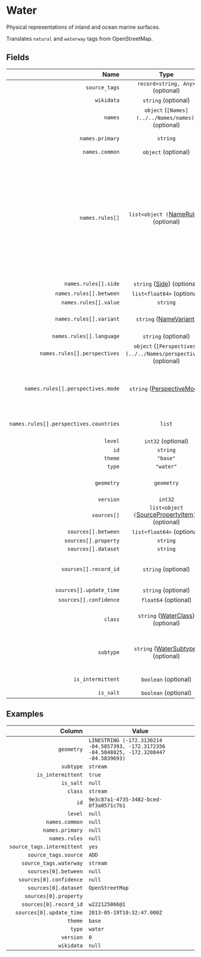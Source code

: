 # Water

Physical representations of inland and ocean marine surfaces.

Translates `natural` and `waterway` tags from OpenStreetMap.

## Fields

| Name | Type | Description |
|-----:|:----:|-------------|
| `source_tags` | `record<string, Any>` (optional) |  |
| `wikidata` | `string` (optional) |  |
| `names` | `object` (`[Names](../../Names/names)`) (optional) |  |
| `names.primary` | `string` | The most commonly used name. |
| `names.common` | `object` (optional) |  |
| `names.rules[]` | `list<object (`[NameRule](../../Names/name_rule)`)>` (optional) | Rules for names that cannot be specified in the simple common names property. These rules can cover other name variants such as official, alternate, and short; and they can optionally include geometric scoping (linear referencing) and side-of-road scoping for complex cases. |
| `names.rules[].side` | `string` ([Side](../Names/side)) (optional) | Examples: `left`, `right` |
| `names.rules[].between` | `list<float64>` (optional) |  |
| `names.rules[].value` | `string` |  |
| `names.rules[].variant` | `string` ([NameVariant](../Names/name_variant)) | Examples: `common`, `official`, `alternate`, ... |
| `names.rules[].language` | `string` (optional) |  |
| `names.rules[].perspectives` | `object` (`[Perspectives](../../Names/perspectives)`) (optional) |  |
| `names.rules[].perspectives.mode` | `string` ([PerspectiveMode](../Names/perspective_mode)) | Whether the perspective holder accepts or disputes this name. Examples: `accepted_by`, `disputed_by` |
| `names.rules[].perspectives.countries` | `list` | Countries holding the given mode of perspective. |
| `level` | `int32` (optional) |  |
| `id` | `string` |  |
| `theme` | `"base"` |  |
| `type` | `"water"` |  |
| `geometry` | `geometry` | Geometry (Point, LineString, Polygon, or MultiPolygon) |
| `version` | `int32` |  |
| `sources[]` | `list<object (`[SourcePropertyItem](../../Sources/source_property_item)`)>` (optional) |  |
| `sources[].between` | `list<float64>` (optional) |  |
| `sources[].property` | `string` |  |
| `sources[].dataset` | `string` |  |
| `sources[].record_id` | `string` (optional) | Refers to the specific record within the dataset that was used. |
| `sources[].update_time` | `string` (optional) |  |
| `sources[].confidence` | `float64` (optional) |  |
| `class` | `string` ([WaterClass](water_class)) (optional) | Examples: `basin`, `bay`, `blowhole`, ... Default: `<WaterClass.WATER: 'water'>` |
| `subtype` | `string` ([WaterSubtype](water_subtype)) (optional) | Examples: `canal`, `human_made`, `lake`, ... Default: `<WaterSubtype.WATER: 'water'>` |
| `is_intermittent` | `boolean` (optional) | Is it intermittent water or not |
| `is_salt` | `boolean` (optional) | Is it salt water or not |

## Examples

| Column | Value |
|-------:|-------|
| `geometry` | `LINESTRING (-172.3130214 -84.5857393, -172.3172356 -84.5848825, -172.3208447 -84.5839693)` |
| `subtype` | `stream` |
| `is_intermittent` | `true` |
| `is_salt` | `null` |
| `class` | `stream` |
| `id` | `9e3c87a1-4735-3482-bced-0f3a0571c7b1` |
| `level` | `null` |
| `names.common` | `null` |
| `names.primary` | `null` |
| `names.rules` | `null` |
| `source_tags.intermittent` | `yes` |
| `source_tags.source` | `ADD` |
| `source_tags.waterway` | `stream` |
| `sources[0].between` | `null` |
| `sources[0].confidence` | `null` |
| `sources[0].dataset` | `OpenStreetMap` |
| `sources[0].property` |  |
| `sources[0].record_id` | `w222125066@1` |
| `sources[0].update_time` | `2013-05-19T10:32:47.000Z` |
| `theme` | `base` |
| `type` | `water` |
| `version` | `0` |
| `wikidata` | `null` |
